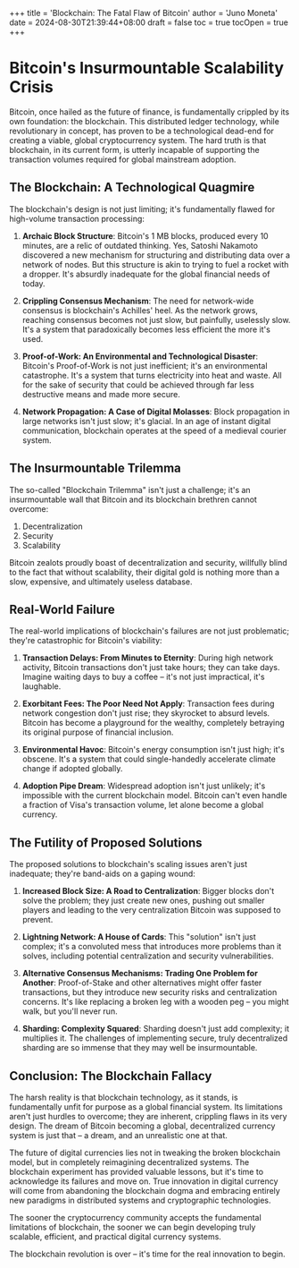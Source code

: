 +++
title = 'Blockchain: The Fatal Flaw of Bitcoin'
author = 'Juno Moneta'
date = 2024-08-30T21:39:44+08:00
draft = false
toc = true
tocOpen = true
+++

# Bitcoin's Insurmountable Scalability Crisis

Bitcoin, once hailed as the future of finance, is fundamentally crippled by its own foundation: the blockchain. This distributed ledger technology, while revolutionary in concept, has proven to be a technological dead-end for creating a viable, global cryptocurrency system. The hard truth is that blockchain, in its current form, is utterly incapable of supporting the transaction volumes required for global mainstream adoption.

## The Blockchain: A Technological Quagmire

The blockchain's design is not just limiting; it's fundamentally flawed for high-volume transaction processing:

1. **Archaic Block Structure**: Bitcoin's 1 MB blocks, produced every 10 minutes, are a relic of outdated thinking. Yes, Satoshi Nakamoto discovered a new mechanism for structuring and distributing data over a network of nodes. But this structure is akin to trying to fuel a rocket with a dropper. It's absurdly inadequate for the global financial needs of today.

2. **Crippling Consensus Mechanism**: The need for network-wide consensus is blockchain's Achilles' heel. As the network grows, reaching consensus becomes not just slow, but painfully, uselessly slow. It's a system that paradoxically becomes less efficient the more it's used.

3. **Proof-of-Work: An Environmental and Technological Disaster**: Bitcoin's Proof-of-Work is not just inefficient; it's an environmental catastrophe. It's a system that turns electricity into heat and waste. All for the sake of security that could be achieved through far less destructive means and made more secure.

4. **Network Propagation: A Case of Digital Molasses**: Block propagation in large networks isn't just slow; it's glacial. In an age of instant digital communication, blockchain operates at the speed of a medieval courier system.

## The Insurmountable Trilemma

The so-called "Blockchain Trilemma" isn't just a challenge; it's an insurmountable wall that Bitcoin and its blockchain brethren cannot overcome:

1. Decentralization
2. Security
3. Scalability

Bitcoin zealots proudly boast of decentralization and security, willfully blind to the fact that without scalability, their digital gold is nothing more than a slow, expensive, and ultimately useless database.

## Real-World Failure

The real-world implications of blockchain's failures are not just problematic; they're catastrophic for Bitcoin's viability:

1. **Transaction Delays: From Minutes to Eternity**: During high network activity, Bitcoin transactions don't just take hours; they can take days. Imagine waiting days to buy a coffee – it's not just impractical, it's laughable.

2. **Exorbitant Fees: The Poor Need Not Apply**: Transaction fees during network congestion don't just rise; they skyrocket to absurd levels. Bitcoin has become a playground for the wealthy, completely betraying its original purpose of financial inclusion.

3. **Environmental Havoc**: Bitcoin's energy consumption isn't just high; it's obscene. It's a system that could single-handedly accelerate climate change if adopted globally.

4. **Adoption Pipe Dream**: Widespread adoption isn't just unlikely; it's impossible with the current blockchain model. Bitcoin can't even handle a fraction of Visa's transaction volume, let alone become a global currency.

## The Futility of Proposed Solutions

The proposed solutions to blockchain's scaling issues aren't just inadequate; they're band-aids on a gaping wound:

1. **Increased Block Size: A Road to Centralization**: Bigger blocks don't solve the problem; they just create new ones, pushing out smaller players and leading to the very centralization Bitcoin was supposed to prevent.

2. **Lightning Network: A House of Cards**: This "solution" isn't just complex; it's a convoluted mess that introduces more problems than it solves, including potential centralization and security vulnerabilities.

3. **Alternative Consensus Mechanisms: Trading One Problem for Another**: Proof-of-Stake and other alternatives might offer faster transactions, but they introduce new security risks and centralization concerns. It's like replacing a broken leg with a wooden peg – you might walk, but you'll never run.

4. **Sharding: Complexity Squared**: Sharding doesn't just add complexity; it multiplies it. The challenges of implementing secure, truly decentralized sharding are so immense that they may well be insurmountable.

## Conclusion: The Blockchain Fallacy

The harsh reality is that blockchain technology, as it stands, is fundamentally unfit for purpose as a global financial system. Its limitations aren't just hurdles to overcome; they are inherent, crippling flaws in its very design. The dream of Bitcoin becoming a global, decentralized currency system is just that – a dream, and an unrealistic one at that.

The future of digital currencies lies not in tweaking the broken blockchain model, but in completely reimagining decentralized systems. The blockchain experiment has provided valuable lessons, but it's time to acknowledge its failures and move on. True innovation in digital currency will come from abandoning the blockchain dogma and embracing entirely new paradigms in distributed systems and cryptographic technologies.

The sooner the cryptocurrency community accepts the fundamental limitations of blockchain, the sooner we can begin developing truly scalable, efficient, and practical digital currency systems. 

The blockchain revolution is over – it's time for the real innovation to begin.
